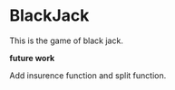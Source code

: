 # BlackJack
This is the game of black jack.






**future work**

Add insurence function and split function.
